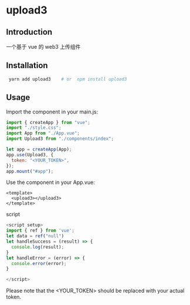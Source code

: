 # upload3

## Introduction

一个基于 vue 的 web3 上传组件

## Installation

```bash
 yarn add upload3    # or  npm install upload3
```

## Usage
Import the component in your main.js:
```js
import { createApp } from "vue";
import "./style.css";
import App from "./App.vue";
import Upload3 from "./components/index";

let app = createApp(App);
app.use(Upload3, {
  token: "<YOUR_TOKEN>",
});
app.mount("#app");
```

Use the component in your App.vue:
```vue
<template>
  <upload3></upload3>
</template>
```

script

```js
<script setup>
import { ref } from 'vue';
let data = ref("null")
let handleSuccess = (result) => {
  console.log(result);
}
let handleError = (error) => {
  console.error(error);
}

</script>
```
Please note that the <YOUR_TOKEN> should be replaced with your actual token.





